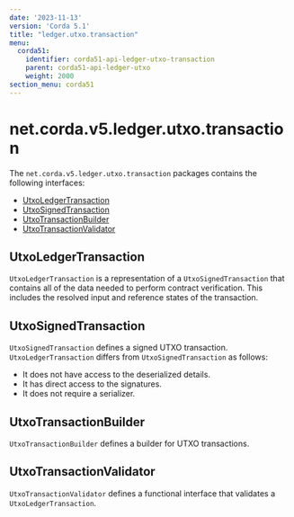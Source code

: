 ```yaml
---
date: '2023-11-13'
version: 'Corda 5.1'
title: "ledger.utxo.transaction"
menu:
  corda51:
    identifier: corda51-api-ledger-utxo-transaction
    parent: corda51-api-ledger-utxo
    weight: 2000
section_menu: corda51
---
```

# net.corda.v5.ledger.utxo.transaction

The `net.corda.v5.ledger.utxo.transaction` packages contains the following interfaces:

* [UtxoLedgerTransaction](#utxoledgertransaction)
* [UtxoSignedTransaction](#utxosignedtransaction)
* [UtxoTransactionBuilder](#utxotransactionbuilder)
* [UtxoTransactionValidator](#utxotransactionvalidator)

## UtxoLedgerTransaction

`UtxoLedgerTransaction` is a representation of a `UtxoSignedTransaction` that contains all of the data needed to perform contract verification. This includes the resolved input and reference states of the transaction.

## UtxoSignedTransaction

`UtxoSignedTransaction` defines a signed UTXO transaction. `UtxoLedgerTransaction` differs from `UtxoSignedTransaction` as follows:

* It does not have access to the deserialized details.
* It has direct access to the signatures.
* It does not require a serializer.

## UtxoTransactionBuilder

`UtxoTransactionBuilder` defines a builder for UTXO transactions.

## UtxoTransactionValidator

`UtxoTransactionValidator` defines a functional interface that validates a `UtxoLedgerTransaction`.
